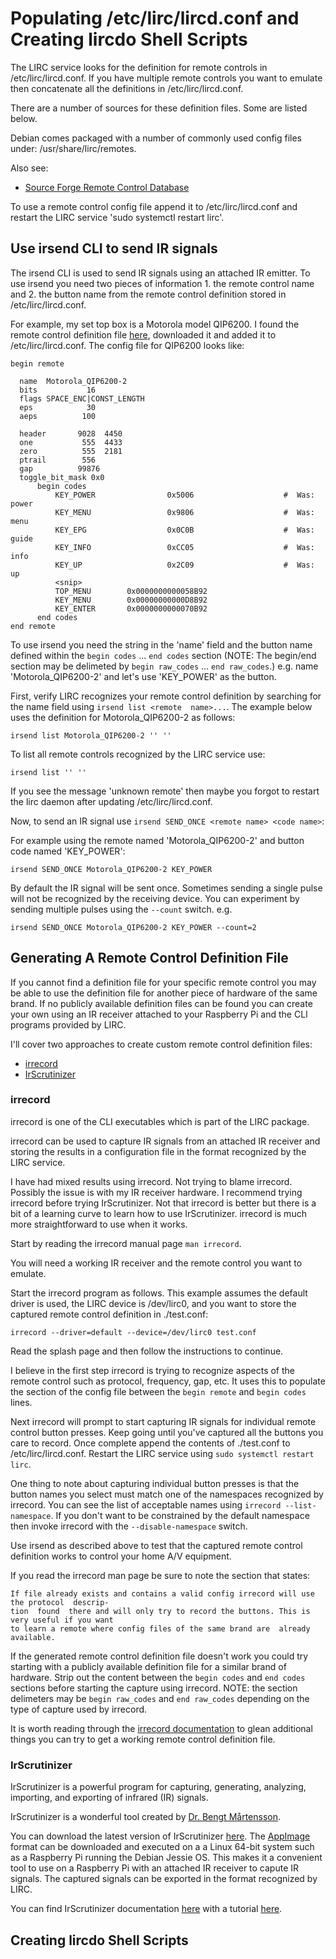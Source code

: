# Populating /etc/lirc/lircd.conf and Creating lircdo Shell Scripts

The LIRC service looks for the definition for remote controls in /etc/lirc/lircd.conf. If you have multiple remote controls you want to emulate then concatenate all the definitions in /etc/lirc/lircd.conf.

There are a number of sources for these definition files. Some are listed below.

Debian comes packaged with a number of commonly used config files under:  /usr/share/lirc/remotes.

Also see:
* [Source Forge Remote Control Database](http://lirc-remotes.sourceforge.net/remotes-table.html)

To use a remote control config file append it to /etc/lirc/lircd.conf and restart the LIRC service 'sudo systemctl restart lirc'.

## Use irsend CLI to send IR signals

The irsend CLI is used to send IR signals using an attached IR emitter. To use irsend you need two pieces of information 1. the remote control name and 2. the button name from the remote control definition stored in /etc/lirc/lircd.conf.

For example, my set top box is a Motorola model QIP6200. I found the remote control definition file [here](https://sourceforge.net/p/lirc-remotes/code/ci/master/tree/remotes/motorola/QIP6200-2.lircd.conf), downloaded it and added it to /etc/lirc/lircd.conf. The config file for QIP6200 looks like:


    begin remote
    
      name  Motorola_QIP6200-2
      bits           16
      flags SPACE_ENC|CONST_LENGTH
      eps            30
      aeps          100
    
      header       9028  4450
      one           555  4433
      zero          555  2181
      ptrail        556
      gap          99876
      toggle_bit_mask 0x0
          begin codes
              KEY_POWER                0x5006                    #  Was: power
              KEY_MENU                 0x9806                    #  Was: menu
              KEY_EPG                  0x0C0B                    #  Was: guide
              KEY_INFO                 0xCC05                    #  Was: info
              KEY_UP                   0x2C09                    #  Was: up
              <snip>
              TOP_MENU        0x0000000000058B92
              KEY_MENU        0x00000000000D8B92
              KEY_ENTER       0x0000000000070B92
          end codes
    end remote

To use irsend you need the string in the 'name' field and the button name defined within the `begin codes` ... `end codes` section (NOTE: The begin/end section may be delimeted by `begin raw_codes` ... `end raw_codes`.) e.g. name 'Motorola_QIP6200-2' and let's use 'KEY_POWER' as the button.

First, verify LIRC recognizes your remote control definition by searching for the name field using `irsend list <remote  name>...`. The example below uses the definition for Motorola_QIP6200-2 as follows:

    irsend list Motorola_QIP6200-2 '' ''

To list all remote controls recognized by the LIRC service use:

    irsend list '' ''

If you see the message 'unknown remote' then maybe you forgot to restart the lirc daemon after updating /etc/lirc/lircd.conf.

Now, to send an IR signal use `irsend SEND_ONCE <remote name> <code name>`:

For example using the remote named 'Motorola_QIP6200-2' and button code named 'KEY_POWER':

    irsend SEND_ONCE Motorola_QIP6200-2 KEY_POWER

By default the IR signal will be sent once. Sometimes sending a single pulse will not be recognized by the receiving device. You can experiment by sending multiple pulses using the `--count` switch. e.g.


    irsend SEND_ONCE Motorola_QIP6200-2 KEY_POWER --count=2

## Generating A Remote Control Definition File

If you cannot find a definition file for your specific remote control you may be able to use the definition file for another piece of hardware of the same brand. If no publicly available definition files can be found you can create your own using an IR receiver attached to your Raspberry Pi and the CLI programs provided by LIRC. 

I'll cover two approaches to create custom remote control definition files:
* [irrecord](http://www.lirc.org/html/irrecord.html)
* [IrScrutinizer](http://www.harctoolbox.org/IrScrutinizer.html)

### irrecord

irrecord is one of the CLI executables which is part of the LIRC package.

irrecord can be used to capture IR signals from an attached IR receiver and storing the results in a configuration file in the format recognized by the LIRC service.

I have had mixed results using irrecord. Not trying to blame irrecord. Possibly the issue is with my IR receiver hardware. I recommend trying irrecord before trying IrScrutinizer. Not that irrecord is better but there is a bit of a learning curve to learn how to use IrScrutinizer. irrecord is much more straightforward to use when it works.

Start by reading the irrecord manual page `man irrecord`.

You will need a working IR receiver and the remote control you want to emulate.

Start the irrecord program as follows. This example assumes the default driver is used, the LIRC device is /dev/lirc0, and you want to store the captured remote control definition in ./test.conf:

    irrecord --driver=default --device=/dev/lirc0 test.conf

Read the splash page and then follow the instructions to continue. 

I believe in the first step irrecord is trying to recognize aspects of the remote control such as protocol, frequency, gap, etc. It uses this to populate the section of the config file between the `begin remote` and `begin codes` lines. 

Next irrecord will prompt to start capturing IR signals for individual remote control button presses. Keep going until you've captured all the buttons you care to record. Once complete append the contents of ./test.conf to /etc/lirc/lircd.conf. Restart the LIRC service using `sudo systemctl restart lirc`.

One thing to note about capturing individual button presses is that the button names you select must match one of the namespaces recognized by irrecord. You can see the list of acceptable names using `irrecord --list-namespace`. If you don't want to be constrained by the default namespace then invoke irrecord with the `--disable-namespace` switch.

Use irsend as described above to test that the captured remote control definition works to control your home A/V equipment.

If you read the irrecord man page be sure to note the section that states:

    If file already exists and contains a valid config irrecord will use the protocol  descrip‐
    tion  found  there and will only try to record the buttons. This is very useful if you want
    to learn a remote where config files of the same brand are  already  available.  

If the generated remote control definition file doesn't work you could try starting with a publicly available definition file for a similar brand of hardware. Strip out the content between the `begin codes` and `end codes` sections before starting the capture using irrecord. NOTE: the section delimeters may be `begin raw_codes` and `end raw_codes` depending on the type of capture used by irrecord.

It is worth reading through the [irrecord documentation](http://www.lirc.org/html/irrecord.html) to glean additional things you can try to get a working remote control definition file.

### IrScrutinizer

IrScrutinizer is a powerful program for capturing, generating, analyzing, importing, and exporting of infrared (IR) signals.

IrScrutinizer is a wonderful tool created by [Dr. Bengt Mårtensson](http://www.bengt-martensson.de/).

You can download the latest version of IrScrutinizer [here](https://github.com/bengtmartensson/harctoolboxbundle/releases/latest). The [AppImage](https://appimage.org/) format can be downloaded and executed on a a Linux 64-bit system such as a Raspberry Pi running the Debian Jessie OS. This makes it a convenient tool to use on a Raspberry Pi with an attached IR receiver to capute IR signals. The captured signals can be exported in the format recognized by LIRC.

You can find IrScrutinizer documentation [here](http://www.harctoolbox.org/IrScrutinizer.html) with a tutorial [here](http://www.hifi-remote.com/wiki/index.php?title=IrScrutinizer_Guide).

## Creating lircdo Shell Scripts


